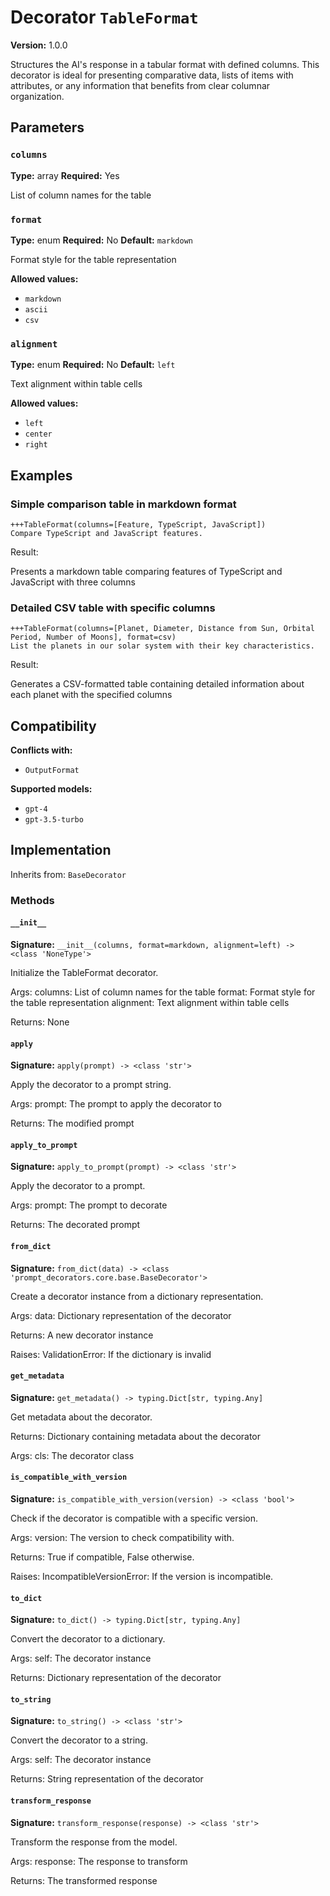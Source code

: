 # Decorator `TableFormat`

**Version:** 1.0.0

Structures the AI's response in a tabular format with defined columns. This decorator is ideal for presenting comparative data, lists of items with attributes, or any information that benefits from clear columnar organization.

## Parameters

### `columns`

**Type:** array
**Required:** Yes

List of column names for the table

### `format`

**Type:** enum
**Required:** No
**Default:** `markdown`

Format style for the table representation

**Allowed values:**

- `markdown`
- `ascii`
- `csv`

### `alignment`

**Type:** enum
**Required:** No
**Default:** `left`

Text alignment within table cells

**Allowed values:**

- `left`
- `center`
- `right`

## Examples

### Simple comparison table in markdown format

```
+++TableFormat(columns=[Feature, TypeScript, JavaScript])
Compare TypeScript and JavaScript features.
```

Result:

Presents a markdown table comparing features of TypeScript and JavaScript with three columns

### Detailed CSV table with specific columns

```
+++TableFormat(columns=[Planet, Diameter, Distance from Sun, Orbital Period, Number of Moons], format=csv)
List the planets in our solar system with their key characteristics.
```

Result:

Generates a CSV-formatted table containing detailed information about each planet with the specified columns

## Compatibility

**Conflicts with:**

- `OutputFormat`

**Supported models:**

- `gpt-4`
- `gpt-3.5-turbo`

## Implementation

Inherits from: `BaseDecorator`

### Methods

#### `__init__`

**Signature:** `__init__(columns, format=markdown, alignment=left) -> <class 'NoneType'>`

Initialize the TableFormat decorator.

Args:
    columns: List of column names for the table
    format: Format style for the table representation
    alignment: Text alignment within table cells


Returns:
    None

#### `apply`

**Signature:** `apply(prompt) -> <class 'str'>`

Apply the decorator to a prompt string.

Args:
    prompt: The prompt to apply the decorator to


Returns:
    The modified prompt

#### `apply_to_prompt`

**Signature:** `apply_to_prompt(prompt) -> <class 'str'>`

Apply the decorator to a prompt.

Args:
    prompt: The prompt to decorate

Returns:
    The decorated prompt

#### `from_dict`

**Signature:** `from_dict(data) -> <class 'prompt_decorators.core.base.BaseDecorator'>`

Create a decorator instance from a dictionary representation.

Args:
    data: Dictionary representation of the decorator

Returns:
    A new decorator instance

Raises:
    ValidationError: If the dictionary is invalid

#### `get_metadata`

**Signature:** `get_metadata() -> typing.Dict[str, typing.Any]`

Get metadata about the decorator.

Returns:
    Dictionary containing metadata about the decorator


Args:
    cls: The decorator class

#### `is_compatible_with_version`

**Signature:** `is_compatible_with_version(version) -> <class 'bool'>`

Check if the decorator is compatible with a specific version.

Args:
    version: The version to check compatibility with.


Returns:
    True if compatible, False otherwise.


Raises:
    IncompatibleVersionError: If the version is incompatible.

#### `to_dict`

**Signature:** `to_dict() -> typing.Dict[str, typing.Any]`

Convert the decorator to a dictionary.

Args:
    self: The decorator instance

Returns:
    Dictionary representation of the decorator

#### `to_string`

**Signature:** `to_string() -> <class 'str'>`

Convert the decorator to a string.

Args:
    self: The decorator instance

Returns:
    String representation of the decorator

#### `transform_response`

**Signature:** `transform_response(response) -> <class 'str'>`

Transform the response from the model.

Args:
    response: The response to transform

Returns:
    The transformed response
